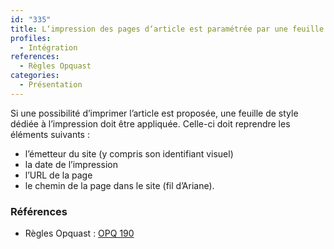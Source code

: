 ```yaml
---
id: "335"
title: L‘impression des pages d‘article est paramétrée par une feuille de style pour le media print.
profiles:
  - Intégration
references:
  - Règles Opquast
categories:
  - Présentation
---
```


Si une possibilité d’imprimer l’article est proposée, une feuille de style dédiée à l’impression doit être appliquée. Celle-ci doit reprendre les éléments suivants :

* l’émetteur du site (y compris son identifiant visuel)
* la date de l’impression
* l’URL de la page
* le chemin de la page dans le site (fil d’Ariane).

### Références


* Règles Opquast : [OPQ 190](https://checklists.opquast.com/fr/assurance-qualite-web/le-site-propose-des-styles-dedies-a-limpression)
